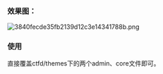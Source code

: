 ### 效果图：
![3840fecde35fb2139d12c3e14341788b.png](evernotecid://D1085A77-34F2-40A9-8F79-C1F6DFE0A983/appyinxiangcom/23754358/ENResource/p888)

### 使用
直接覆盖ctfd/themes下的两个admin、core文件即可。
